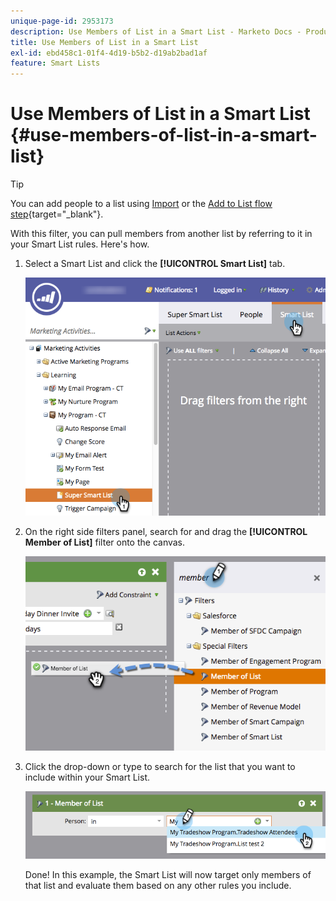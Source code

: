 ```yaml
---
unique-page-id: 2953173
description: Use Members of List in a Smart List - Marketo Docs - Product Documentation
title: Use Members of List in a Smart List
exl-id: ebd458c1-01f4-4d19-b5b2-d19ab2bad1af
feature: Smart Lists
---
```

# Use Members of List in a Smart List {#use-members-of-list-in-a-smart-list}

>[!TIP]
>
>You can add people to a list using [Import](/help/marketo/getting-started/quick-wins/import-a-list-of-people.md) or the [Add to List flow step](/help/marketo/product-docs/core-marketo-concepts/smart-campaigns/flow-actions/add-to-list.md){target="_blank"}.

With this filter, you can pull members from another list by referring to it in your Smart List rules. Here's how.

1. Select a Smart List and click the **[!UICONTROL Smart List]** tab.

   ![](assets/smartlist-sltab.png)

1. On the right side filters panel, search for and drag the **[!UICONTROL Member of List]** filter onto the canvas.

   ![](assets/use-members-of-list-in-a-smart-list-2nd.png)

1. Click the drop-down or type to search for the list that you want to include within your Smart List.

   ![](assets/memberoflist.png)

   Done! In this example, the Smart List will now target only members of that list and evaluate them based on any other rules you include.

